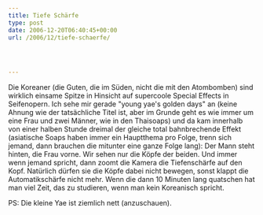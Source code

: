 ```yaml
---
title: Tiefe Schärfe
type: post
date: 2006-12-20T06:40:45+00:00
url: /2006/12/tiefe-schaerfe/




---
```

Die Koreaner (die Guten, die im Süden, nicht die mit den Atombomben) sind wirklich einsame Spitze in Hinsicht auf supercoole Special Effects in Seifenopern. Ich sehe mir gerade "young yae's golden days" an (keine Ahnung wie der tatsächliche Titel ist, aber im Grunde geht es wie immer um eine Frau und zwei Männer, wie in den Thaisoaps) und da kam innerhalb von einer halben Stunde dreimal der gleiche total bahnbrechende Effekt (asiatische Soaps haben immer ein Hauptthema pro Folge, trenn sich jemand, dann brauchen die mitunter eine ganze Folge lang): Der Mann steht hinten, die Frau vorne. Wir sehen nur die Köpfe der beiden. Und immer wenn jemand spricht, dann zoomt die Kamera die Tiefenschärfe auf den Kopf. Natürlich dürfen sie die Köpfe dabei nicht bewegen, sonst klappt die Automatikschärfe nicht mehr. Wenn die dann 10 Minuten lang quatschen hat man viel Zeit, das zu studieren, wenn man kein Koreanisch spricht.

PS: Die kleine Yae ist ziemlich nett (anzuschauen).
